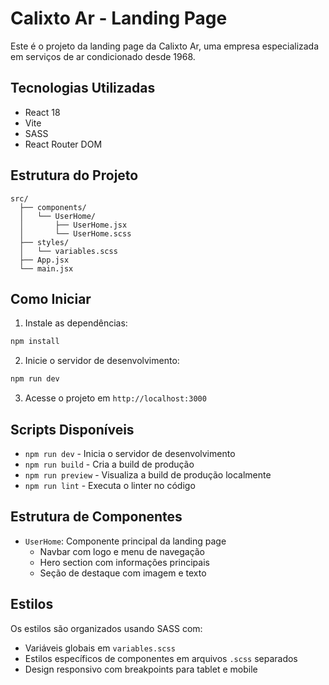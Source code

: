 # Calixto Ar - Landing Page

Este é o projeto da landing page da Calixto Ar, uma empresa especializada em serviços de ar condicionado desde 1968.

## Tecnologias Utilizadas

- React 18
- Vite
- SASS
- React Router DOM

## Estrutura do Projeto

```
src/
  ├── components/
  │   └── UserHome/
  │       ├── UserHome.jsx
  │       └── UserHome.scss
  ├── styles/
  │   └── variables.scss
  ├── App.jsx
  └── main.jsx
```

## Como Iniciar

1. Instale as dependências:
```bash
npm install
```

2. Inicie o servidor de desenvolvimento:
```bash
npm run dev
```

3. Acesse o projeto em `http://localhost:3000`

## Scripts Disponíveis

- `npm run dev` - Inicia o servidor de desenvolvimento
- `npm run build` - Cria a build de produção
- `npm run preview` - Visualiza a build de produção localmente
- `npm run lint` - Executa o linter no código

## Estrutura de Componentes

- `UserHome`: Componente principal da landing page
  - Navbar com logo e menu de navegação
  - Hero section com informações principais
  - Seção de destaque com imagem e texto

## Estilos

Os estilos são organizados usando SASS com:
- Variáveis globais em `variables.scss`
- Estilos específicos de componentes em arquivos `.scss` separados
- Design responsivo com breakpoints para tablet e mobile
